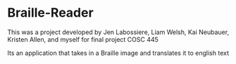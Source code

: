 # Braille-Reader

This was a project developed by Jen Labossiere, Liam Welsh, Kai Neubauer, Kristen Allen, and myself for final project COSC 445 

Its an application that takes in a Braille image and translates it to english text
